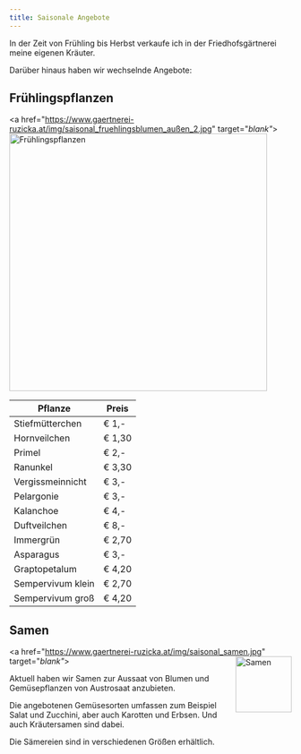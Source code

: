 ```yaml
---
title: Saisonale Angebote
---
```


In der Zeit von Frühling bis Herbst verkaufe ich in der Friedhofsgärtnerei meine eigenen Kräuter.

Darüber hinaus haben wir wechselnde Angebote:

## Frühlingspflanzen

<a href="https://www.gaertnerei-ruzicka.at/img/saisonal_fruehlingsblumen_außen_2.jpg" target="_blank"_>
  <img class="shadow" src="/img/saisonal_fruehlingsblumen_außen_2.jpg" alt="Frühlingspflanzen" width="460">
</a>

Pflanze           | Preis
------------------|-------
Stiefmütterchen   | € 1,-
Hornveilchen      | € 1,30
Primel            | € 2,-
Ranunkel          | € 3,30
Vergissmeinnicht  | € 3,-
Pelargonie        | € 3,-
Kalanchoe         | € 4,-
Duftveilchen      | € 8,-
Immergrün         | € 2,70
Asparagus         | € 3,-
Graptopetalum     | € 4,20
Sempervivum klein | € 2,70
Sempervivum groß  | € 4,20

## Samen

<a href="https://www.gaertnerei-ruzicka.at/img/saisonal_samen.jpg" target="_blank"_>
  <img class="shadow" align="right" src="/img/saisonal_samen.jpg" alt="Samen" width="100">
</a>

Aktuell haben wir Samen zur Aussaat von Blumen und Gemüsepflanzen von Austrosaat anzubieten.

Die angebotenen Gemüsesorten umfassen zum Beispiel Salat und Zucchini, aber auch Karotten und Erbsen. Und auch Kräutersamen sind dabei.

Die Sämereien sind in verschiedenen Größen erhältlich.
